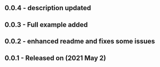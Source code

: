 ## 0.0.4 - description updated

## 0.0.3 - Full example added

## 0.0.2 - enhanced readme and fixes some issues

## 0.0.1 - Released on (2021 May 2)
